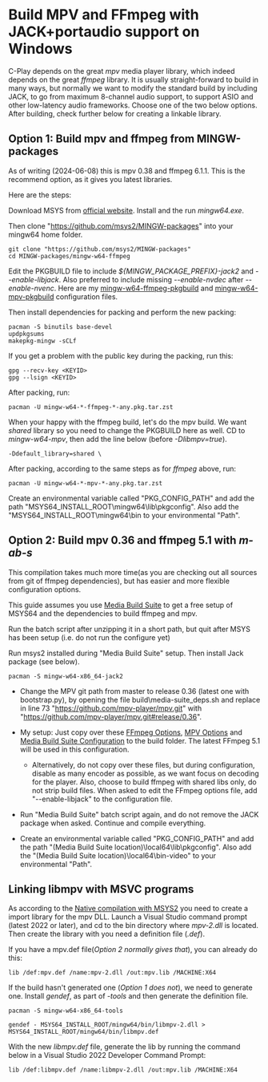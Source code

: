 # Build MPV and FFmpeg with JACK+portaudio support on Windows

C-Play depends on the great *mpv* media player library, which indeed depends on the great *ffmpeg* library. It is usually straight-forward to build in many ways, but normally we want to modify the standard build by including JACK, to go from maximum 8-channel audio support, to support ASIO and other low-latency audio frameworks. Choose one of the two below options. After building, check further below for creating a linkable library.

## Option 1: Build mpv and ffmpeg from MINGW-packages

As of writing (2024-06-08) this is mpv 0.38 and ffmpeg 6.1.1.
This is the recommend option, as it gives you latest libraries.

Here are the steps:

Download MSYS from [official website](https://www.msys2.org/).
Install and the run *mingw64.exe*.

Then clone "https://github.com/msys2/MINGW-packages" into your mingw64 home folder.

```
git clone "https://github.com/msys2/MINGW-packages"
cd MINGW-packages/mingw-w64-ffmpeg
```

Edit the PKGBUILD file to include *${MINGW_PACKAGE_PREFIX}-jack2* and *--enable-libjack*. Also preferred to include missing *--enable-nvdec* after *--enable-nvenc*.
Here are my [mingw-w64-ffmpeg-pkgbuild](https://raw.githubusercontent.com/c-toolbox/C-Play/master/help/configurations/mingw-w64-ffmpeg/PKGBUILD.bash) and [mingw-w64-mpv-pkgbuild](https://raw.githubusercontent.com/c-toolbox/C-Play/master/help/configurations/mingw-w64-mpv/PKGBUILD.bash) configuration files.

Then install dependencies for packing and perform the new packing:

```
pacman -S binutils base-devel
updpkgsums
makepkg-mingw -sCLf
```

If you get a problem with the public key during the packing, run this:

```
gpg --recv-key <KEYID>
gpg --lsign <KEYID>
```

After packing, run:

```
pacman -U mingw-w64-*-ffmpeg-*-any.pkg.tar.zst
```

When your happy with the ffmpeg build, let's do the mpv build.
We want *shared* library so you need to change the PKGBUILD here as well.
CD to *mingw-w64-mpv*, then add the line below (before *-Dlibmpv=true*).

```
-Ddefault_library=shared \
```

After packing, according to the same steps as for *ffmpeg* above, run:

```
pacman -U mingw-w64-*-mpv-*-any.pkg.tar.zst
```

Create an environmental variable called "PKG_CONFIG_PATH" and add the path "MSYS64_INSTALL_ROOT\mingw64\lib\pkgconfig". Also add the "MSYS64_INSTALL_ROOT\mingw64\bin to your environmental "Path".

## Option 2: Build mpv 0.36 and ffmpeg 5.1 with *m-ab-s*

This compilation takes much more time(as you are checking out all sources from git of ffmpeg dependencies), but has easier and more flexible configuration options.

This guide assumes you use [Media Build Suite](https://github.com/m-ab-s/media-autobuild_suite) to get a free setup of MSYS64 and the dependencies to build ffmpeg and mpv.

Run the batch script after unzipping it in a short path, but quit after MSYS has been setup (i.e. do not run the configure yet)

Run msys2 installed during "Media Build Suite" setup. Then install Jack package (see below).

```
pacman -S mingw-w64-x86_64-jack2
```

- Change the MPV git path from master to release 0.36 (latest one with bootstrap.py), by opening the file build\media-suite_deps.sh and replace in line 73 "https://github.com/mpv-player/mpv.git" with "https://github.com/mpv-player/mpv.git#release/0.36".

- My setup: Just copy over these [FFmpeg Options](https://raw.githubusercontent.com/c-toolbox/C-Play/master/help/configurations/gplv3/ffmpeg_options.txt), [MPV Options](https://raw.githubusercontent.com/c-toolbox/C-Play/master/help/configurations/gplv3/mpv_options.txt) and [Media Build Suite Configuration](https://raw.githubusercontent.com/c-toolbox/C-Play/master/help/configurations/gplv3/media-autobuild_suite.ini) to the build folder. The latest FFmpeg 5.1 will be used in this configuration.
    - Alternatively, do not copy over these files, but during configuration, disable as many encoder as possible, as we want focus on decoding for the player. Also, choose to build ffmpeg with shared libs only, do not strip build files. When asked to edit the FFmpeg options file, add "--enable-libjack" to the configuration file.

- Run "Media Build Suite" batch script again, and do not remove the JACK package when asked. Continue and compile everything.

- Create an environmental variable called "PKG_CONFIG_PATH" and add the path "(Media Build Suite location)\local64\lib\pkgconfig". Also add the "(Media Build Suite location)\local64\bin-video" to your environmental "Path".

## Linking libmpv with MSVC programs

As according to the [Native compilation with MSYS2](https://github.com/mpv-player/mpv/blob/master/DOCS/compile-windows.md#native-compilation-with-msys2) you need to create a import library for the mpv DLL. Launch a Visual Studio command prompt (latest 2022 or later), and cd to the bin directory where *mpv-2.dll* is located. Then create the library with you need a definition file (*.def*). 

If you have a mpv.def file(*Option 2 normally gives that*), you can already do this:

```
lib /def:mpv.def /name:mpv-2.dll /out:mpv.lib /MACHINE:X64
```

If the build hasn't generated one (*Option 1 does not*), we need to generate one. Install *gendef*, as part of *-tools* and then generate the definition file.

```
pacman -S mingw-w64-x86_64-tools

gendef - MSYS64_INSTALL_ROOT/mingw64/bin/libmpv-2.dll > MSYS64_INSTALL_ROOT/mingw64/bin/libmpv.def
```
With the new *libmpv.def* file, generate the lib by running the command below in a Visual Studio 2022 Developer Command Prompt:

```
lib /def:libmpv.def /name:libmpv-2.dll /out:mpv.lib /MACHINE:X64
```